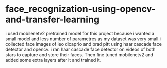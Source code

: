 # face_recognization-using-opencv-and-transfer-learning
i used mobilenetv2 pretrained model for this project because i wanted a small model and less number of parametres as my dataset was very small.i collected face images of leo dicaprio and brad pitt using haar cascade face detector and opencv. i ran haar cascade face detector on videos of both stars to capture and store their faces. Then fine tuned mobilenetv2 and added some extra layers after it and trained it.
